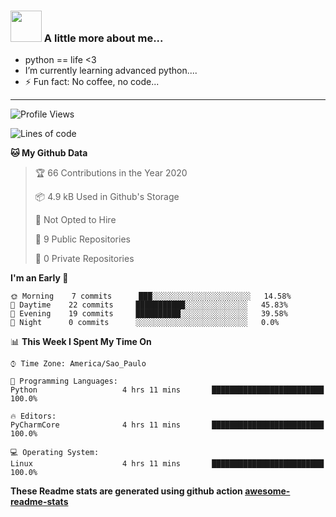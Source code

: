 ### <img src="https://summerofhpc.prace-ri.eu/wp-content/uploads/2019/08/giphy-1.gif" width="50"> A little more about me...  

- python == life <3
- I’m currently learning advanced python....
- ⚡ Fun fact: No coffee, no code...

---
<!--START_SECTION:waka-->
![Profile Views](http://img.shields.io/badge/Profile%20Views-0-blue)

![Lines of code](https://img.shields.io/badge/From%20Hello%20World%20I%27ve%20Written-1508%20lines%20of%20code-blue)

**🐱 My Github Data** 

> 🏆 66 Contributions in the Year 2020
 > 
> 📦 4.9 kB Used in Github's Storage 
 > 
> 🚫 Not Opted to Hire
 > 
> 📜 9 Public Repositories 
 > 
> 🔑 0 Private Repositories  
 > 
**I'm an Early 🐤** 

```text
🌞 Morning    7 commits      ███░░░░░░░░░░░░░░░░░░░░░░   14.58% 
🌆 Daytime    22 commits     ███████████░░░░░░░░░░░░░░   45.83% 
🌃 Evening    19 commits     ██████████░░░░░░░░░░░░░░░   39.58% 
🌙 Night      0 commits      ░░░░░░░░░░░░░░░░░░░░░░░░░   0.0%

```


📊 **This Week I Spent My Time On** 

```text
⌚︎ Time Zone: America/Sao_Paulo

💬 Programming Languages: 
Python                   4 hrs 11 mins       █████████████████████████   100.0%

🔥 Editors: 
PyCharmCore              4 hrs 11 mins       █████████████████████████   100.0%

💻 Operating System: 
Linux                    4 hrs 11 mins       █████████████████████████   100.0%

```


<!--END_SECTION:waka-->

**These Readme stats are generated using github action [awesome-readme-stats](https://github.com/anmol098/waka-readme-stats)**
